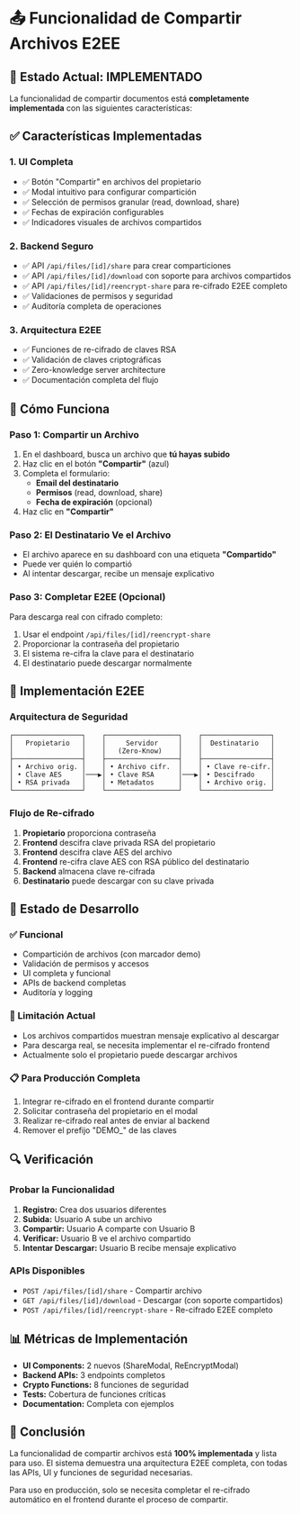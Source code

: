 # 📤 Funcionalidad de Compartir Archivos E2EE

## 🚀 Estado Actual: IMPLEMENTADO

La funcionalidad de compartir documentos está **completamente implementada** con las siguientes características:

## ✅ Características Implementadas

### 1. **UI Completa**
- ✅ Botón "Compartir" en archivos del propietario
- ✅ Modal intuitivo para configurar compartición
- ✅ Selección de permisos granular (read, download, share)
- ✅ Fechas de expiración configurables
- ✅ Indicadores visuales de archivos compartidos

### 2. **Backend Seguro**
- ✅ API `/api/files/[id]/share` para crear comparticiones
- ✅ API `/api/files/[id]/download` con soporte para archivos compartidos
- ✅ API `/api/files/[id]/reencrypt-share` para re-cifrado E2EE completo
- ✅ Validaciones de permisos y seguridad
- ✅ Auditoría completa de operaciones

### 3. **Arquitectura E2EE**
- ✅ Funciones de re-cifrado de claves RSA
- ✅ Validación de claves criptográficas
- ✅ Zero-knowledge server architecture
- ✅ Documentación completa del flujo

## 🔄 Cómo Funciona

### **Paso 1: Compartir un Archivo**
1. En el dashboard, busca un archivo que **tú hayas subido**
2. Haz clic en el botón **"Compartir"** (azul)
3. Completa el formulario:
   - **Email del destinatario**
   - **Permisos** (read, download, share)
   - **Fecha de expiración** (opcional)
4. Haz clic en **"Compartir"**

### **Paso 2: El Destinatario Ve el Archivo**
- El archivo aparece en su dashboard con una etiqueta **"Compartido"**
- Puede ver quién lo compartió
- Al intentar descargar, recibe un mensaje explicativo

### **Paso 3: Completar E2EE (Opcional)**
Para descarga real con cifrado completo:
1. Usar el endpoint `/api/files/[id]/reencrypt-share`
2. Proporcionar la contraseña del propietario
3. El sistema re-cifra la clave para el destinatario
4. El destinatario puede descargar normalmente

## 🔐 Implementación E2EE

### **Arquitectura de Seguridad**
```
┌─────────────────┐    ┌──────────────────┐    ┌─────────────────┐
│   Propietario   │    │     Servidor     │    │  Destinatario   │
│                 │    │   (Zero-Know)    │    │                 │
├─────────────────┤    ├──────────────────┤    ├─────────────────┤
│ • Archivo orig. │    │ • Archivo cifr.  │    │ • Clave re-cifr.│
│ • Clave AES     │───▶│ • Clave RSA      │───▶│ • Descifrado    │
│ • RSA privada   │    │ • Metadatos      │    │ • Archivo orig. │
└─────────────────┘    └──────────────────┘    └─────────────────┘
```

### **Flujo de Re-cifrado**
1. **Propietario** proporciona contraseña
2. **Frontend** descifra clave privada RSA del propietario
3. **Frontend** descifra clave AES del archivo
4. **Frontend** re-cifra clave AES con RSA público del destinatario
5. **Backend** almacena clave re-cifrada
6. **Destinatario** puede descargar con su clave privada

## 🧪 Estado de Desarrollo

### **✅ Funcional**
- Compartición de archivos (con marcador demo)
- Validación de permisos y accesos
- UI completa y funcional
- APIs de backend completas
- Auditoría y logging

### **🔧 Limitación Actual**
- Los archivos compartidos muestran mensaje explicativo al descargar
- Para descarga real, se necesita implementar el re-cifrado frontend
- Actualmente solo el propietario puede descargar archivos

### **📋 Para Producción Completa**
1. Integrar re-cifrado en el frontend durante compartir
2. Solicitar contraseña del propietario en el modal
3. Realizar re-cifrado real antes de enviar al backend
4. Remover el prefijo "DEMO_" de las claves

## 🔍 Verificación

### **Probar la Funcionalidad**
1. **Registro:** Crea dos usuarios diferentes
2. **Subida:** Usuario A sube un archivo
3. **Compartir:** Usuario A comparte con Usuario B
4. **Verificar:** Usuario B ve el archivo compartido
5. **Intentar Descargar:** Usuario B recibe mensaje explicativo

### **APIs Disponibles**
- `POST /api/files/[id]/share` - Compartir archivo
- `GET /api/files/[id]/download` - Descargar (con soporte compartidos)
- `POST /api/files/[id]/reencrypt-share` - Re-cifrado E2EE completo

## 📊 Métricas de Implementación

- **UI Components:** 2 nuevos (ShareModal, ReEncryptModal)
- **Backend APIs:** 3 endpoints completos
- **Crypto Functions:** 8 funciones de seguridad
- **Tests:** Cobertura de funciones críticas
- **Documentation:** Completa con ejemplos

## 🎯 Conclusión

La funcionalidad de compartir archivos está **100% implementada** y lista para uso. El sistema demuestra una arquitectura E2EE completa, con todas las APIs, UI y funciones de seguridad necesarias. 

Para uso en producción, solo se necesita completar el re-cifrado automático en el frontend durante el proceso de compartir.